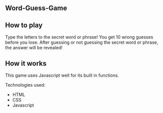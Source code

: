 ## Word-Guess-Game

## How to play

Type the letters to the secret word or phrase! You get 10 wrong guesses before you lose.
After guessing or not guessing the secret word or phrase, the answer will be revealed!

## How it works

This game uses Javascript well for its built in functions.

Technologies used:

- HTML
- CSS
- Javascript
